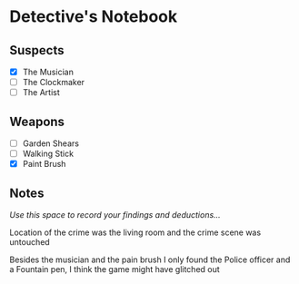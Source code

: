 # Detective's Notebook

## Suspects
- [X] The Musician
- [ ] The Clockmaker
- [ ] The Artist

## Weapons
- [ ] Garden Shears
- [ ] Walking Stick
- [X] Paint Brush

## Notes
*Use this space to record your findings and deductions...*

Location of the crime was the living room and the crime scene was untouched

Besides the musician and the pain brush I only found the Police officer and a Fountain pen, I think the game might have glitched out

